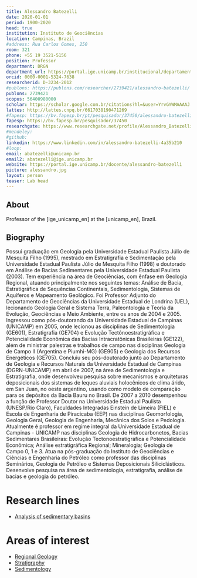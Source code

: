 ```yaml
---
title: Alessandro Batezelli
date: 2020-01-01
period: 1900-2020
head: true
institution: Instituto de Geociências
location: Campinas, Brazil
#address: Rua Carlos Gomes, 250
room: 321
phone: +55 19 3521-5156
position: Professor
department: DRGN
department_url: https://portal.ige.unicamp.br/institucional/departamentos/dgrn
orcid: 0000-0001-5324-7638
researcherid: D-3234-2012
#publons: https://publons.com/researcher/2739421/alessandro-batezelli/
publons: 2739421
scopus: 56400980000
scholar: https://scholar.google.com.br/citations?hl=&user=YrvGYWMAAAAJ
lattes: http://lattes.cnpq.br/6617038190471269
#fapesp: https://bv.fapesp.br/pt/pesquisador/37450/alessandro-batezelli/
fapesp: https://bv.fapesp.br/pesquisador/37450
researchgate: https://www.researchgate.net/profile/Alessandro_Batezelli
#mendeley:
#github:
linkedin: https://www.linkedin.com/in/alessandro-batezelli-4a35b210
#loop:
email: abatezelli@unicamp.br
email2: abatezelli@ige.unicamp.br
website: https://portal.ige.unicamp.br/docente/alessandro-batezelli
picture: alessandro.jpg
layout: person
teaser: Lab head
---
```


## About

Professor of the [ige_unicamp_en] at the [unicamp_en], Brazil.

## Biography

Possui graduação em Geologia pela Universidade Estadual Paulista Júlio de Mesquita Filho (1995), mestrado em Estratigrafia e Sedimentação pela Universidade Estadual Paulista Júlio de Mesquita Filho (1998) e doutorado em Análise de Bacias Sedimentares pela Universidade Estadual Paulista (2003). Tem experiência na área de Geociências, com ênfase em Geologia Regional, atuando principalmente nos seguintes temas: Análise de Bacia, Estratigráfica de Sequências Continentais, Sedimentologia, Sistemas de Aquíferos e Mapeamento Geológico. Foi Professor Adjunto do Departamento de Geociências da Universidade Estadual de Londrina (UEL), lecionando Geologia Geral e Sistema Terra, Paleontologia e Teoria da Evolução, Geociências e Meio Ambiente, entre os anos de 2004 e 2005. Ingressou como pós-doutorando da Universidade Estadual de Campinas (UNICAMP) em 2005, onde lecionou as disciplinas de Sedimentologia (GE601), Estratigrafia (GE704) e Evolução Tectônoestratigráfica e Potencialidade Econômica das Bacias Intracratônicas Brasileiras (GE122), além de ministrar palestras e trabalhos de campo nas disciplinas Geologia de Campo II (Argentina e Piumhi-MG) (GE905) e Geologia dos Recursos Energéticos (GE705). Concluiu seu pós-doutorado junto ao Departamento de Geologia e Recursos Naturais da Universidade Estadual de Campinas (DGRN-UNICAMP) em abril de 2007, na área de Sedimentologia e Estratigrafia, onde desenvolveu pesquisa sobre mecanismos e arquiteturas deposicionais dos sistemas de leques aluviais holocênicos de clima árido, em San Juan, no oeste argentino, usando como modelo de comparação para os depósitos da Bacia Bauru no Brasil. De 2007 a 2010 desempenhou a função de Professor Doutor na Universidade Estadual Paulista (UNESP/Rio Claro), Faculdades Integradas Einstein de Limeira (FIEL) e Escola de Engenharia de Piracicaba (EEP) nas disciplinas Geomorfologia, Geologia Geral, Geologia de Engenharia, Mecânica dos Solos e Pedologia. Atualmente é professor em regime integral da Universidade Estadual de Campinas - UNICAMP nas disciplinas Geologia de Hidrocarbonetos, Bacias Sedimentares Brasileiras: Evolução Tectonoestratigráfica e Potencialidade Econômica; Análise estratigráfica Regional; Mineralogia; Geologia de Campo 0, 1 e 3. Atua na pós-graduação do Instituto de Geociências e Ciências e Engenharia do Petróleo como professor das disciplinas Seminários, Geologia de Petróleo e Sistemas Deposicionais Siliciclásticos. Desenvolve pesquisa na área de sedimentologia, estratigrafia, análise de bacias e geologia do petróleo.

# Research lines

<!--
   -* [Análise de bacias sedimentares](https://portal.ige.unicamp.br/linha-de-pesquisa/analise-de-bacias-sedimentares)
   -->

* [Analysis of sedimentary basins](https://portal.ige.unicamp.br/en/linha-de-pesquisa/analysis-sedimentary-basins)

# Areas of interest

<!--
   -* [Geologia Regional](https://portal.ige.unicamp.br/areas-de-interesse/geologia-regional)
   -* [Estratigrafia](https://portal.ige.unicamp.br/areas-de-interesse/estratigrafia)
   -* [Sedimentologia](https://portal.ige.unicamp.br/areas-de-interesse/sedimentologia)
   -->

* [Regional Geology](https://portal.ige.unicamp.br/en/areas-interest/regional-geology)
* [Stratigraphy](https://portal.ige.unicamp.br/en/areas-interest/stratigraphy)
* [Sedimentology](https://portal.ige.unicamp.br/en/areas-interest/sedimentology)
